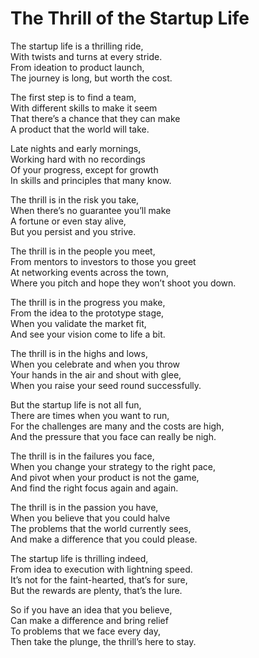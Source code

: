 # The Thrill of the Startup Life

The startup life is a thrilling ride,  
With twists and turns at every stride.  
From ideation to product launch,  
The journey is long, but worth the cost.

The first step is to find a team,  
With different skills to make it seem  
That there’s a chance that they can make  
A product that the world will take.

Late nights and early mornings,  
Working hard with no recordings  
Of your progress, except for growth  
In skills and principles that many know.

The thrill is in the risk you take,  
When there’s no guarantee you’ll make  
A fortune or even stay alive,  
But you persist and you strive.

The thrill is in the people you meet,  
From mentors to investors to those you greet  
At networking events across the town,  
Where you pitch and hope they won’t shoot you down.

The thrill is in the progress you make,  
From the idea to the prototype stage,  
When you validate the market fit,  
And see your vision come to life a bit.

The thrill is in the highs and lows,  
When you celebrate and when you throw  
Your hands in the air and shout with glee,  
When you raise your seed round successfully.

But the startup life is not all fun,  
There are times when you want to run,  
For the challenges are many and the costs are high,  
And the pressure that you face can really be nigh.

The thrill is in the failures you face,  
When you change your strategy to the right pace,  
And pivot when your product is not the game,  
And find the right focus again and again.

The thrill is in the passion you have,  
When you believe that you could halve  
The problems that the world currently sees,  
And make a difference that you could please.

The startup life is thrilling indeed,  
From idea to execution with lightning speed.  
It’s not for the faint-hearted, that’s for sure,  
But the rewards are plenty, that’s the lure.

So if you have an idea that you believe,  
Can make a difference and bring relief  
To problems that we face every day,  
Then take the plunge, the thrill’s here to stay.